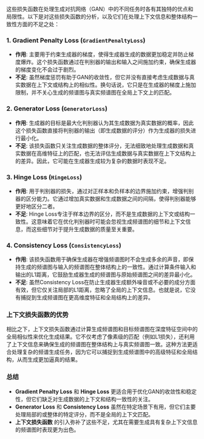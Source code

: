 这些损失函数在处理生成对抗网络（GAN）中的不同任务时各有其独特的优点和局限性。以下是对这些损失函数的分析，以及它们在处理上下文信息和整体结构一致性方面的不足之处：

### 1. **Gradient Penalty Loss** (`GradientPenaltyLoss`)
- **作用**: 主要用于约束生成器的梯度，使得生成器生成的数据更加稳定并防止梯度爆炸。这个损失函数通过在判别器的输出和输入之间施加约束，确保生成器的梯度变化不会过于剧烈。
- **不足**: 虽然梯度惩罚有助于GAN的收敛性，但它并没有直接考虑生成数据与真实数据在上下文或结构上的相似性。换句话说，它只是在生成器的梯度上施加限制，并不关心生成的频谱图与真实频谱图在全局上下文上的匹配。

### 2. **Generator Loss** (`GeneratorLoss`)
- **作用**: 生成器的目标是最大化判别器认为其生成数据为真实数据的概率，因此这个损失函数直接将判别器的输出（即生成数据的评分）作为生成器的损失进行最小化。
- **不足**: 该损失函数只关注生成数据的整体评分，无法细致地处理生成数据和真实数据在高维特征上的匹配，也无法评估生成数据与真实数据在上下文结构上的差异。因此，它可能在生成器生成较为复杂的数据时表现不足。

### 3. **Hinge Loss** (`HingeLoss`)
- **作用**: 用于判别器的损失，通过对正样本和负样本的边界施加约束，增强判别器的区分能力。它通过增加真实数据和生成数据之间的间隔，使得判别器能够更好地区分二者。
- **不足**: Hinge Loss专注于样本边界的区分，而不是生成数据的上下文或结构一致性。这意味着它在优化判别器时可能会忽视生成频谱图的细节和上下文信息，而这些细节对于提升生成数据的质量至关重要。

### 4. **Consistency Loss** (`ConsistencyLoss`)
- **作用**: 该损失函数用于确保生成器在增强频谱图时不会生成多余的声音，即保持生成的频谱图与输入的频谱图在整体结构上的一致性。通过计算条件输入和输出的L1距离，它鼓励生成器生成的频谱图与原始频谱图之间的差异最小化。
- **不足**: 虽然Consistency Loss在防止生成器生成额外噪音或不必要的成分方面有效，但它仅关注局部的L1距离，忽略了全局的上下文信息。也就是说，它没有捕捉到生成频谱图在更高维度特征和全局结构上的差异。

### **上下文损失函数的优势**

相比之下，上下文损失函数通过计算生成频谱图和目标频谱图在深度特征空间中的全局相似性来优化生成结果。它不仅考虑了像素级的匹配（例如L1损失），还利用了上下文信息来确保生成的频谱图在整体结构上与真实频谱图一致。这种方法更适合处理复杂的频谱生成任务，因为它可以捕捉到生成频谱图中的高级特征和全局结构，从而生成更加逼真的结果。

### 总结
- **Gradient Penalty Loss** 和 **Hinge Loss** 更适合用于优化GAN的收敛性和稳定性，但它们缺乏对生成数据的上下文和结构一致性的关注。
- **Generator Loss** 和 **Consistency Loss** 虽然在特定场景下有用，但它们主要处理局部的或整体的特定评分，而不是全局的上下文匹配。
- **上下文损失函数** 的引入弥补了这些不足，尤其在需要生成具有复杂上下文信息的频谱图时表现更为出色。